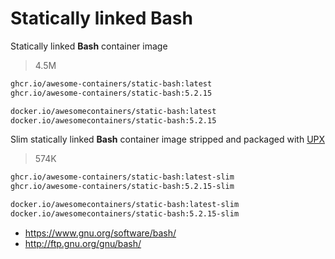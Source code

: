 # Statically linked Bash

Statically linked **Bash** container image

> 4.5M

```bash
ghcr.io/awesome-containers/static-bash:latest
ghcr.io/awesome-containers/static-bash:5.2.15

docker.io/awesomecontainers/static-bash:latest
docker.io/awesomecontainers/static-bash:5.2.15
```

Slim statically linked **Bash** container image stripped and packaged with [UPX]

> 574K

```bash
ghcr.io/awesome-containers/static-bash:latest-slim
ghcr.io/awesome-containers/static-bash:5.2.15-slim

docker.io/awesomecontainers/static-bash:latest-slim
docker.io/awesomecontainers/static-bash:5.2.15-slim
```

* <https://www.gnu.org/software/bash/>
* <http://ftp.gnu.org/gnu/bash/>

[UPX]: https://upx.github.io/
